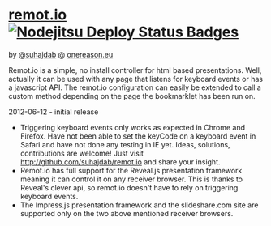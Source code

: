 # [remot.io](http://remot.io) [![Nodejitsu Deploy Status Badges](https://webhooks.nodejitsu.com/suhajdab/remot.io.png)](https://webops.nodejitsu.com#nodejitsu/webhooks)

by [@suhajdab](http://twitter/suhajdab) @ [onereason.eu](http://onereason.eu)

Remot.io is a simple, no install controller for html based presentations. Well, actually it can be used with any page that listens for keyboard events or has a javascript API. The remot.io configuration can easily be extended to call a custom method depending on the page the bookmarklet has been run on.



2012-06-12 - initial release

* Triggering keyboard events only works as expected in Chrome and Firefox. Have not been able to set the keyCode on a keyboard event in Safari and have not done any testing in IE yet. Ideas, solutions, contributions are welcome! Just visit http://github.com/suhajdab/remot.io and share your insight.
* Remot.io has full support for the Reveal.js presentation framework meaning it can control it on any receiver browser. This is thanks to Reveal's clever api, so remot.io doesn't have to rely on triggering keyboard events.
* The Impress.js presentation framework and the slideshare.com site are supported only on the two above mentioned receiver browsers.
